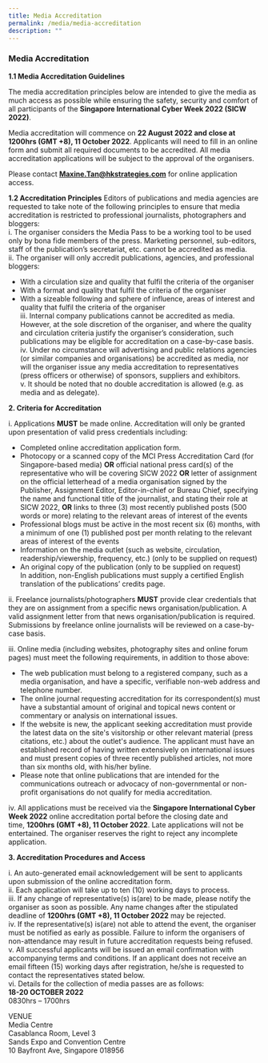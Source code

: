 ```yaml
---
title: Media Accreditation
permalink: /media/media-accreditation
description: ""
---
```

### **Media Accreditation**

**1.1 Media Accreditation Guidelines**

The media accreditation principles below are intended to give the media as much access as
possible while ensuring the safety, security and comfort of all participants of the **Singapore
International Cyber Week 2022 (SICW 2022)**.

Media accreditation will commence on **22 August 2022 and close at 1200hrs (GMT +8), 11
October 2022**. Applicants will need to fill in an online form and submit all required
documents to be accredited. All media accreditation applications will be subject to the
approval of the organisers.

Please contact [**Maxine.Tan@hkstrategies.com**](mailto:Maxine.Tan@hkstrategies.com) for online application access.

**1.2 Accreditation Principles**
Editors of publications and media agencies are requested to take note of the following
principles to ensure that media accreditation is restricted to professional journalists,
photographers and bloggers:
<br>i. The organiser considers the Media Pass to be a working tool to be used only by bona
fide members of the press. Marketing personnel, sub-editors, staff of the publication’s
secretariat, etc. cannot be accredited as media.
<br>ii. The organiser will only accredit publications, agencies, and professional bloggers:
* With a circulation size and quality that fulfil the criteria of the organiser
* With a format and quality that fulfil the criteria of the organiser
* With a sizeable following and sphere of influence, areas of interest and quality
that fulfil the criteria of the organiser
<br>iii. Internal company publications cannot be accredited as media. However, at the sole
discretion of the organiser, and where the quality and circulation criteria justify the
organiser’s consideration, such publications may be eligible for accreditation on a
case-by-case basis.
<br>iv. Under no circumstance will advertising and public relations agencies (or similar
companies and organisations) be accredited as media, nor will the organiser issue
any media accreditation to representatives (press officers or otherwise) of sponsors,
suppliers and exhibitors.
<br>v. It should be noted that no double accreditation is allowed (e.g. as media and as
delegate).

**2. Criteria for Accreditation**

i. Applications **MUST** be made online. Accreditation will only be granted upon
presentation of valid press credentials including:
* Completed online accreditation application form.
* Photocopy or a scanned copy of the MCI Press Accreditation Card (for
Singapore-based media) **OR** official national press card(s) of the
representative who will be covering SICW 2022 **OR** letter of assignment on
the official letterhead of a media organisation signed by the Publisher,
Assignment Editor, Editor-in-chief or Bureau Chief, specifying the name and
functional title of the journalist, and stating their role at SICW 2022, **OR** links
to three (3) most recently published posts (500 words or more) relating to the
relevant areas of interest of the events
* Professional blogs must be active in the most recent six (6) months, with a
minimum of one (1) published post per month relating to the relevant areas of
interest of the events
* Information on the media outlet (such as website, circulation,
readership/viewership, frequency, etc.) (only to be supplied on request)
* An original copy of the publication (only to be supplied on request)
<br>In addition, non-English publications must supply a certified English translation of the
publications’ credits page.

ii. Freelance journalists/photographers **MUST** provide clear credentials that they are on
assignment from a specific news organisation/publication. A valid assignment letter
from that news organisation/publication is required. Submissions by freelance online
journalists will be reviewed on a case-by-case basis.

iii. Online media (including websites, photography sites and online forum pages) must
meet the following requirements, in addition to those above:
* The web publication must belong to a registered company, such as a media
organisation, and have a specific, verifiable non-web address and telephone
number.
* The online journal requesting accreditation for its correspondent(s) must have
a substantial amount of original and topical news content or commentary or
analysis on international issues.
* If the website is new, the applicant seeking accreditation must provide the
latest data on the site's visitorship or other relevant material (press citations,
etc.) about the outlet's audience. The applicant must have an established
record of having written extensively on international issues and must present
copies of three recently published articles, not more than six months old, with
his/her byline.
* Please note that online publications that are intended for the communications
outreach or advocacy of non-governmental or non-profit organisations do not
qualify for media accreditation.

iv. All applications must be received via the **Singapore International Cyber Week 2022**
online accreditation portal before the closing date and time, **1200hrs (GMT +8), 11
October 2022**. Late applications will not be entertained. The organiser reserves the
right to reject any incomplete application.

**3. Accreditation Procedures and Access**

i. An auto-generated email acknowledgement will be sent to applicants upon
submission of the online accreditation form.
<br>ii. Each application will take up to ten (10) working days to process.
<br>iii. If any change of representative(s) is(are) to be made, please notify the organiser as
soon as possible. Any name changes after the stipulated deadline of **1200hrs (GMT
+8), 11 October 2022** may be rejected.
<br>iv. If the representative(s) is(are) not able to attend the event, the organiser must be
notified as early as possible. Failure to inform the organisers of non-attendance may
result in future accreditation requests being refused.
<br>v. All successful applicants will be issued an email confirmation with accompanying
terms and conditions. If an applicant does not receive an email fifteen (15) working
days after registration, he/she is requested to contact the representatives stated
below.
<br>vi. Details for the collection of media passes are as follows:
<br>**18-20 OCTOBER 2022**
<br>0830hrs – 1700hrs

VENUE
<br>Media Centre
<br>Casablanca Room, Level 3
<br>Sands Expo and Convention Centre
<br>10 Bayfront Ave, Singapore 018956